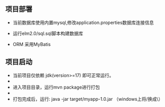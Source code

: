 
## 项目部署

- 当前数据库使用内置mysql,修改application.properties数据库连接信息

- 运行elm2.0/sql.sql脚本构建数据库

- ORM 采用MyBatis 

## 项目启动
- 当前项目仅依赖 jdk(version>=17) 即可正常运行。
- 
- 进入项目目录，运行mvn package进行打包
- 
- 打包完成后，运行: java -jar target/myapp-1.0.jar （windows上将/换成\）


